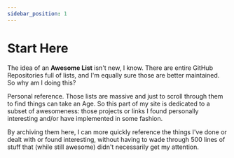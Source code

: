 ```yaml
---
sidebar_position: 1
---
```


# Start Here

The idea of an **Awesome List** isn't new, I know. There are entire GitHub Repositories full of lists, and I'm
equally sure those are better maintained. So why am I doing this? 

Personal reference. Those lists are massive and just to scroll through them to find things can take an Age. So
this part of my site is dedicated to a subset of awesomeness: those projects or links I found personally interesting
and/or have implemented in some fashion. 

By archiving them here, I can more quickly reference the things I've done or dealt with or found interesting, without
having to wade through 500 lines of stuff that (while still awesome) didn't necessarily get my attention.
